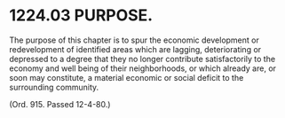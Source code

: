 1224.03 PURPOSE.
================

The purpose of this chapter is to spur the economic development or
redevelopment of identified areas which are lagging, deteriorating or
depressed to a degree that they no longer contribute satisfactorily to
the economy and well being of their neighborhoods, or which already are,
or soon may constitute, a material economic or social deficit to the
surrounding community.

(Ord. 915. Passed 12-4-80.)
